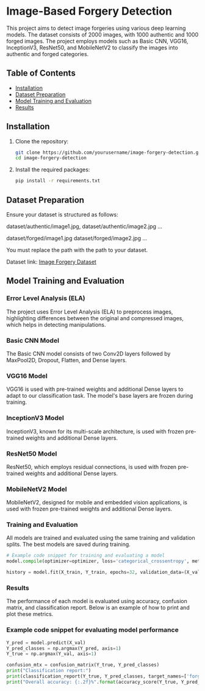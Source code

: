 # Image-Based Forgery Detection

This project aims to detect image forgeries using various deep learning models. The dataset consists of 2000 images, with 1000 authentic and 1000 forged images. The project employs models such as Basic CNN, VGG16, InceptionV3, ResNet50, and MobileNetV2 to classify the images into authentic and forged categories.

## Table of Contents
- [Installation](#installation)
- [Dataset Preparation](#dataset-preparation)
- [Model Training and Evaluation](#model-training-and-evaluation)
- [Results](#results)


## Installation

1. Clone the repository:
    ```bash
    git clone https://github.com/yourusername/image-forgery-detection.git
    cd image-forgery-detection
    ```

2. Install the required packages:
    ```bash
    pip install -r requirements.txt
    ```

## Dataset Preparation

Ensure your dataset is structured as follows:

dataset/authentic/image1.jpg,
dataset/authentic/image2.jpg ...

dataset/forged/image1.jpg
dataset/forged/image2.jpg ...

You must replace the path with the path to your dataset.

Dataset link: [Image Forgery Dataset](https://www.kaggle.com/datasets/sophatvathana/casia-dataset/data)


## Model Training and Evaluation

### Error Level Analysis (ELA)

The project uses Error Level Analysis (ELA) to preprocess images, highlighting differences between the original and compressed images, which helps in detecting manipulations.

### Basic CNN Model

The Basic CNN model consists of two Conv2D layers followed by MaxPool2D, Dropout, Flatten, and Dense layers.

### VGG16 Model

VGG16 is used with pre-trained weights and additional Dense layers to adapt to our classification task. The model's base layers are frozen during training.

### InceptionV3 Model

InceptionV3, known for its multi-scale architecture, is used with frozen pre-trained weights and additional Dense layers.

### ResNet50 Model

ResNet50, which employs residual connections, is used with frozen pre-trained weights and additional Dense layers.

### MobileNetV2 Model

MobileNetV2, designed for mobile and embedded vision applications, is used with frozen pre-trained weights and additional Dense layers.

### Training and Evaluation

All models are trained and evaluated using the same training and validation splits. The best models are saved during training.

```python
# Example code snippet for training and evaluating a model
model.compile(optimizer=optimizer, loss='categorical_crossentropy', metrics=['accuracy'])

history = model.fit(X_train, Y_train, epochs=32, validation_data=(X_val, Y_val), callbacks=[checkpoint_callback])
```
### Results
The performance of each model is evaluated using accuracy, confusion matrix, and classification report. Below is an example of how to print and plot these metrics.

### Example code snippet for evaluating model performance
```python
Y_pred = model.predict(X_val)
Y_pred_classes = np.argmax(Y_pred, axis=1)
Y_true = np.argmax(Y_val, axis=1)

confusion_mtx = confusion_matrix(Y_true, Y_pred_classes)
print("Classification report:")
print(classification_report(Y_true, Y_pred_classes, target_names=['forged', 'authentic']))
print("Overall accuracy: {:.2f}%".format(accuracy_score(Y_true, Y_pred_classes) * 100))
```
